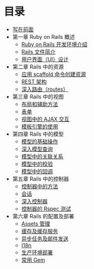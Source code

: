 # 目录

* [写在前面](README.md)
* 第一章 Ruby on Rails 概述
   * [Ruby on Rails 开发环境介绍](Chapter_1/1.1.md)
   * [Rails 文件简介](Chapter_1/1.2.md)
   * [用户界面（UI）设计](Chapter_1/1.3.md)
* 第二章 Rails 中的资源
   * [应用 scaffold 命令创建资源](Chapter_2/2.1.md)
   * [REST 架构](Chapter_2/2.2.md)
   * [深入路由（routes）](Chapter_2/2.3.md)
* 第三章 Rails 中的视图
   * [布局和辅助方法](Chapter_3/3.1.md)
   * [表单](Chapter_3/3.2.md)
   * [视图中的 AJAX 交互](Chapter_3/3.3.md)
   * [模板引擎的使用](Chapter_3/3.4.md)
* 第四章 Rails 中的模型
   * [模型的基础操作](Chapter_4/4.1.md)
   * [深入模型查询](Chapter_4/4.2.md)
   * [模型中的关联关系](Chapter_4/4.3.md)
   * [模型中的校验](Chapter_4/4.4.md)
   * [模型中的回调](Chapter_4/4.5.md)
* 第五章 Rails 中的控制器
   * [控制器中的方法](Chapter_5/5.1.md)
   * [会话](Chapter_5/5.2.md)
   * [深入控制器](Chapter_5/5.3.md)
   * [控制器的 Rspec 测试](Chapter_5/5.4.md)
* 第六章 Rails 的配置及部署
   * [Assets 管理](Chapter_6/6.1.md)
   * [缓存及缓存服务](Chapter_6/6.2.md)
   * [异步任务及邮件发送](Chapter_6/6.3.md)
   * [I18n](Chapter_6/6.4.md)
   * [生产环境部署](Chapter_6/6.5.md)
   * [常用 Gem](Chapter_6/6.6.md)
